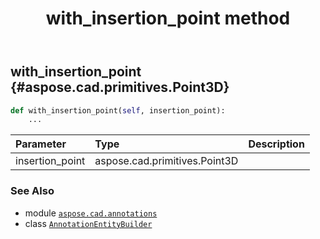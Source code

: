 ﻿---
title: with_insertion_point method
second_title: Aspose.CAD for Python via .NET API References
description: 
type: docs
weight: 70
url: /python-net/aspose.cad.annotations/annotationentitybuilder/with_insertion_point/
is_root: false
---

## with_insertion_point {#aspose.cad.primitives.Point3D}





```python
def with_insertion_point(self, insertion_point):
    ...
```


| Parameter | Type | Description |
| :- | :- | :- |
| insertion_point | aspose.cad.primitives.Point3D |  |



### See Also
* module [`aspose.cad.annotations`](../../)
* class [`AnnotationEntityBuilder`](/cad/python-net/aspose.cad.annotations/annotationentitybuilder)
